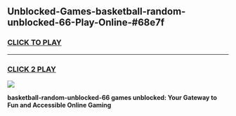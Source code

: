 
## Unblocked-Games-basketball-random-unblocked-66-Play-Online-#68e7f
<h3>
<a href="https://premium.freeplayer.one?title=basketball-random-unblocked-66&ref=27F">CLICK TO PLAY</a></h3>
<hr>

<h3>
<a href="https://premium.freeplayer.one?title=basketball-random-unblocked-66&ref=27F">CLICK 2 PLAY</a>
  
</h3>

<a href="https://premium.freeplayer.one?title=basketball-random-unblocked-66&ref=27F"><img src="https://clearcache.store/games.png"></a>


**basketball-random-unblocked-66 games unblocked: Your Gateway to Fun and Accessible Online Gaming**
